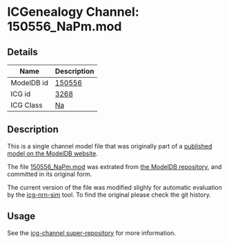 # ICGenealogy Channel: 150556\_NaPm.mod

## Details

Name | Description
---- | -----------
ModelDB id | [150556](http://senselab.med.yale.edu/ModelDB/ShowModel.cshtml?model=150556)
ICG id | [3268](http://icg.neurotheory.ox.ac.uk/channels/2/3268)
ICG Class | [Na](http://icg.neurotheory.ox.ac.uk/channels/2)

## Description

This is a single channel model file that was originally part of a [published model on the ModelDB website](http://senselab.med.yale.edu/mModelDB/ShowModel.cshtml?model=150556).


The file [150556\_NaPm.mod](150556_NaPm.mod) was extrated from [the ModelDB repository](http://senselab.med.yale.edu/ModelDB/ShowModel.cshtml?model=150556), and committed in its original form.

The current version of the file was modified slighly for automatic evaluation by the [icg-nrn-sim](https://github.com/icgenealogy/icg-nrn-sim) tool. To find the original please check the git history.


## Usage

See the [icg-channel super-repository](https://github.com/icgenealogy/icg-channels) for more information.